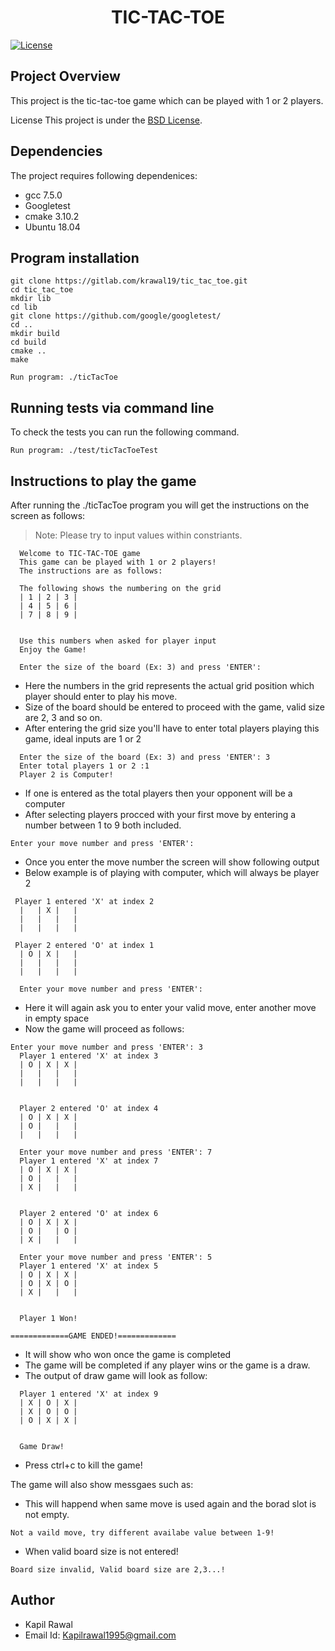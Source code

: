 <h1 align=center> TIC-TAC-TOE </h1>

[![License](https://img.shields.io/badge/License-BSD%203--Clause-blue.svg)](https://opensource.org/licenses/BSD-3-Clause)

## Project Overview
This project is the tic-tac-toe game which can be played with 1 or 2 players.

License
This project is under the [BSD License](https://gitlab.com/krawal19/tic_tac_toe/-/tree/master/LICENSE).

## Dependencies
The project requires following dependenices:
- gcc 7.5.0
- Googletest
- cmake 3.10.2
- Ubuntu 18.04

## Program installation
```
git clone https://gitlab.com/krawal19/tic_tac_toe.git
cd tic_tac_toe
mkdir lib
cd lib 
git clone https://github.com/google/googletest/
cd ..
mkdir build
cd build
cmake ..
make

Run program: ./ticTacToe
```
## Running tests via command line
To check the tests you can run the following command.
```
Run program: ./test/ticTacToeTest
```
## Instructions to play the game
After running the ./ticTacToe program you will get the instructions on the screen as follows:

>Note: Please try to input values within constriants. 
```
  Welcome to TIC-TAC-TOE game
  This game can be played with 1 or 2 players!
  The instructions are as follows: 

  The following shows the numbering on the grid
  | 1 | 2 | 3 |
  | 4 | 5 | 6 |
  | 7 | 8 | 9 |


  Use this numbers when asked for player input
  Enjoy the Game!

  Enter the size of the board (Ex: 3) and press 'ENTER':

```
- Here the numbers in the grid represents the actual grid position which player should enter to play his move.
- Size of the board should be entered to proceed with the game, valid size are 2, 3 and so on.
- After entering the grid size you'll have to enter total players playing this game, ideal inputs are 1 or 2
```
  Enter the size of the board (Ex: 3) and press 'ENTER': 3
  Enter total players 1 or 2 :1
  Player 2 is Computer!
```
- If one is entered as the total players then your opponent will be a computer
- After selecting players procced with your first move by entering a number between 1 to 9 both included.
```
Enter your move number and press 'ENTER': 
```
- Once you enter the move number the screen will show following output
- Below example is of playing with computer, which will always be player 2
```
 Player 1 entered 'X' at index 2
  |   | X |   |
  |   |   |   |
  |   |   |   |

 Player 2 entered 'O' at index 1
  | O | X |   |
  |   |   |   |
  |   |   |   |

  Enter your move number and press 'ENTER': 
```
- Here it will again ask you to enter your valid move, enter another move in empty space
- Now the game will proceed as follows:
```
Enter your move number and press 'ENTER': 3
  Player 1 entered 'X' at index 3
  | O | X | X |
  |   |   |   |
  |   |   |   |


  Player 2 entered 'O' at index 4
  | O | X | X |
  | O |   |   |
  |   |   |   |

  Enter your move number and press 'ENTER': 7
  Player 1 entered 'X' at index 7
  | O | X | X |
  | O |   |   |
  | X |   |   |


  Player 2 entered 'O' at index 6
  | O | X | X |
  | O |   | O |
  | X |   |   |

  Enter your move number and press 'ENTER': 5
  Player 1 entered 'X' at index 5
  | O | X | X |
  | O | X | O |
  | X |   |   |


  Player 1 Won! 

=============GAME ENDED!=============
```
- It will show who won once the game is completed
- The game will be completed if any player wins or the game is a draw.
- The output of draw game will look as follow:
```
  Player 1 entered 'X' at index 9
  | X | O | X |
  | X | O | O |
  | O | X | X |


  Game Draw!
```
- Press ctrl+c to kill the game! 

The game will also show messgaes such as:
- This will happend when same move is used again and the borad slot is not empty.
```
Not a vaild move, try different availabe value between 1-9!
```
- When valid board size is not entered!
```
Board size invalid, Valid board size are 2,3...!
```

## Author
- Kapil Rawal
- Email Id: Kapilrawal1995@gmail.com
